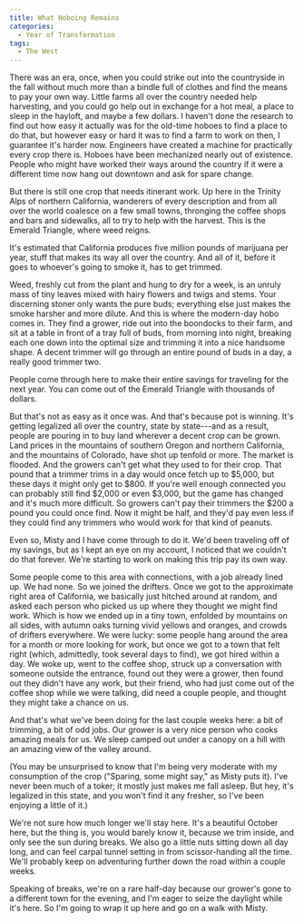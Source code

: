 ```yaml
---
title: What Hoboing Remains
categories:
  - Year of Transformation
tags:
  - The West
---
```


There was an era, once, when you could strike out into the countryside in the fall without much more than a bindle full of clothes and find the means to pay your own way. Little farms all over the country needed help harvesting, and you could go help out in exchange for a hot meal, a place to sleep in the hayloft, and maybe a few dollars. I haven't done the research to find out how easy it actually was for the old-time hoboes to find a place to do that, but however easy or hard it was to find a farm to work on then, I guarantee it's harder now. Engineers have created a machine for practically every crop there is. Hoboes have been mechanized nearly out of existence. People who might have worked their ways around the country if it were a different time now hang out downtown and ask for spare change.

But there is still one crop that needs itinerant work. Up here in the Trinity Alps of northern California, wanderers of every description and from all over the world coalesce on a few small towns, thronging the coffee shops and bars and sidewalks, all to try to help with the harvest. This is the Emerald Triangle, where weed reigns.

It's estimated that California produces five million pounds of marijuana per year, stuff that makes its way all over the country. And all of it, before it goes to whoever's going to smoke it, has to get trimmed.

Weed, freshly cut from the plant and hung to dry for a week, is an unruly mass of tiny leaves mixed with hairy flowers and twigs and stems. Your discerning stoner only wants the pure buds; everything else just makes the smoke harsher and more dilute. And this is where the modern-day hobo comes in. They find a grower, ride out into the boondocks to their farm, and sit at a table in front of a tray full of buds, from morning into night, breaking each one down into the optimal size and trimming it into a nice handsome shape. A decent trimmer will go through an entire pound of buds in a day, a really good trimmer two.

People come through here to make their entire savings for traveling for the next year. You can come out of the Emerald Triangle with thousands of dollars.

But that's not as easy as it once was. And that's because pot is winning. It's getting legalized all over the country, state by state---and as a result, people are pouring in to buy land wherever a decent crop can be grown. Land prices in the mountains of southern Oregon and northern California, and the mountains of Colorado, have shot up tenfold or more. The market is flooded. And the growers can't get what they used to for their crop. That pound that a trimmer trims in a day would once fetch up to $5,000, but these days it might only get to $800. If you're well enough connected you can probably still find $2,000 or even $3,000, but the game has changed and it's much more difficult. So growers can't pay their trimmers the $200 a pound you could once find. Now it might be half, and they'd pay even less if they could find any trimmers who would work for that kind of peanuts.

Even so, Misty and I have come through to do it. We'd been traveling off of my savings, but as I kept an eye on my account, I noticed that we couldn't do that forever. We're starting to work on making this trip pay its own way.

Some people come to this area with connections, with a job already lined up. We had none. So we joined the drifters. Once we got to the approximate right area of California, we basically just hitched around at random, and asked each person who picked us up where they thought we might find work. Which is how we ended up in a tiny town, enfolded by mountains on all sides, with autumn oaks turning vivid yellows and oranges, and crowds of drifters everywhere. We were lucky: some people hang around the area for a month or more looking for work, but once we got to a town that felt right (which, admittedly, took several days to find), we got hired within a day. We woke up, went to the coffee shop, struck up a conversation with someone outside the entrance, found out they were a grower, then found out they didn't have any work, but their friend, who had just come out of the coffee shop while we were talking, did need a couple people, and thought they might take a chance on us.

And that's what we've been doing for the last couple weeks here: a bit of trimming, a bit of odd jobs. Our grower is a very nice person who cooks amazing meals for us. We sleep camped out under a canopy on a hill with an amazing view of the valley around.

(You may be unsurprised to know that I'm being very moderate with my consumption of the crop ("Sparing, some might say," as Misty puts it). I've never been much of a toker; it mostly just makes me fall asleep. But hey, it's legalized in this state, and you won't find it any fresher, so I've been enjoying a little of it.)

We're not sure how much longer we'll stay here. It's a beautiful October here, but the thing is, you would barely know it, because we trim inside, and only see the sun during breaks. We also go a little nuts sitting down all day long, and can feel carpal tunnel setting in from scissor-handing all the time. We'll probably keep on adventuring further down the road within a couple weeks.

Speaking of breaks, we're on a rare half-day because our grower's gone to a different town for the evening, and I'm eager to seize the daylight while it's here. So I'm going to wrap it up here and go on a walk with Misty.
